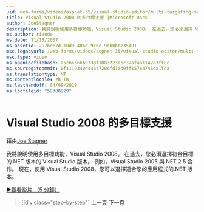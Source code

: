```yaml
---
uid: web-forms/videos/aspnet-35/visual-studio-editor/multi-targeting-support-in-visual-studio-2008
title: Visual Studio 2008 的多目標支援 |Microsoft Docs
author: JoeStagner
description: 我將說明使用多目標功能，Visual Studio 2008。 在過去，您必須選擇 Visual Studio 以符合目標的.NET versi 版本...
ms.author: riande
ms.date: 11/15/2007
ms.assetid: 297bd67d-10d9-406d-9c6e-9db0bbe35491
msc.legacyurl: /web-forms/videos/aspnet-35/visual-studio-editor/multi-targeting-support-in-visual-studio-2008
msc.type: video
ms.openlocfilehash: a5cbe366b9733f1083223abc37afaa1142a3ff8c
ms.sourcegitcommit: 0f1119340e4464720cfd16d0ff15764746ea1fea
ms.translationtype: MT
ms.contentlocale: zh-TW
ms.lasthandoff: 04/09/2019
ms.locfileid: "59388929"
---
```

# <a name="multi-targeting-support-in-visual-studio-2008"></a>Visual Studio 2008 的多目標支援

藉由[Joe Stagner](https://github.com/JoeStagner)

我將說明使用多目標功能，Visual Studio 2008。 在過去，您必須選擇符合目標的.NET 版本的 Visual Studio 版本。 例如，Visual Studio 2005 與.NET 2.5 合作。 現在，使用 Visual Studio 2008，您可以選擇適合您的應用程式的.NET 版本。

[&#9654;觀看影片 （5 分鐘）](https://channel9.msdn.com/Blogs/ASP-NET-Site-Videos/multi-targeting-support-in-visual-studio-2008)

> [!div class="step-by-step"]
> [上一頁](javascript-debugging-in-visual-studio-2008.md)
> [下一頁](intellisense-for-jscript-and-aspnet-ajax.md)
